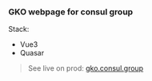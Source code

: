 ### GKO webpage for consul group

Stack:

- Vue3
- Quasar

> See live on prod: [gko.consul.group](https://gko.consul.group/)
